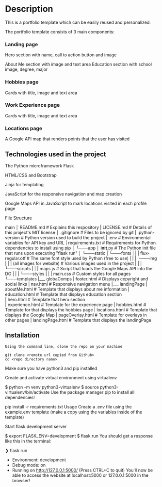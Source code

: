 # Description

This is a portfolio template which can be easily reused and personalized.

The portfolio template consists of 3 main components:

### Landing page
Hero section with name, call to action button and image

About Me section with image and text area
Education section with school image, degree, major

### Hobbies page
Cards with title, image and text area

### Work Experience page
Cards with title, image and text area

### Locations page
A Google API map that renders points that the user has visited

## Technologies used in the project
  The Python microframework Flask
  
  HTML/CSS and Bootstrap
  
  Jinja for templating
  
  JavaScript for the responsive navigation and map creation
  
  Google Maps API in JavaScript to mark locations visited in each profile page
  
  File Structure
  
  main
│   README.md                               # Explains this respository
|   LICENSE.md                              # Details of this project's MIT license
│   .gitignore                              # Files to be ignored by git
|   .python-version                         # Python version used to build the project
|   .env                                    # Environmental variables for API key and URL
|   requirements.txt                        # Requirements for Python dependencies to install using pip
│
└───app
    │   __init__.py                         # The Python init file that runs upon executing "flask run"
    │
    └───static
    |   └───fonts
    |   |   |   flux-regular.otf            # The same font style used by Python (free to use)
    |   |
    |   └───img
    |   |   |   (all images for website)    # Various images used in the project
    |   |
    |   └───scripts
    |   |   |   maps.js                     # Script that loads the Google Maps API into the DO
    |   |
    |   └───styles
    |   |   |   main.css                   # Custom styles for all pages
    └───templates
        |___ globaComps 
              | footer.html                # Displays copyright and social links
              | nav.html                   # Responsive navigation menu
        |___ landingPage
              | aboutMe.html               # Template that displays about me information
              | education.html             # Template that displays education section  
              | hero.html                  # Template that hero section  
        |   experience.html                # Template for the experience page
        |   hobbies.html                   # Template for that displays the hobbies page
        |   locations.html                 # Template that displays the Google Map
        |   pageOverlay.html               # Template for overlays in other pages
        |   landingPage.html               # Template that displays the landingPage
        
        
  ## Installation
    Using the command line, clone the repo on your machine

    git clone <remote url copied from Github>
    cd <repo directory name>

Make sure you have python3 and pip installed

Create and activate virtual environment using virtualenv

$ python -m venv python3-virtualenv
$ source python3-virtualenv/bin/activate
Use the package manager pip to install all dependencies!

pip install -r requirements.txt
Usage
Create a .env file using the example.env template (make a copy using the variables inside of the template)

Start flask development server

$ export FLASK_ENV=development
$ flask run
You should get a response like this in the terminal:

❯ flask run
 * Environment: development
 * Debug mode: on
 * Running on http://127.0.0.1:5000/ (Press CTRL+C to quit)
You'll now be able to access the website at localhost:5000 or 127.0.0.1:5000 in the browser!

